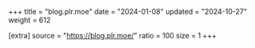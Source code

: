 +++
title = "blog.plr.moe"
date = "2024-01-08"
updated = "2024-10-27"
weight = 612

[extra]
source = "https://blog.plr.moe/"
ratio = 100
size = 1
+++
